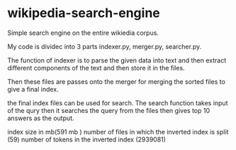 # wikipedia-search-engine
Simple search engine on the entire wikiedia corpus.


My code is dividec into 3 parts indexer.py, merger.py, searcher.py.

The function of indexer is to parse the given data into text and then extract different components of the text and then store it in the files.

Then these files are passes onto the merger for merging the sorted files to give a final index.

the final index files can be used for search.
The search function takes input of the qury then it searches the query from the files then gives top 10 answers as the output.

index size in  mb(591 mb )
number of files in which the inverted index is split (59)
number of tokens in the inverted index (2939081)
